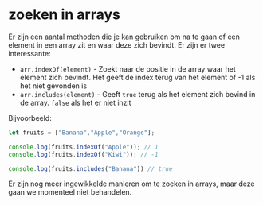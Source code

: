 # zoeken in arrays

Er zijn een aantal methoden die je kan gebruiken om na te gaan of een element in een array zit en waar deze zich bevindt. Er zijn er twee interessante:

* `arr.indexOf(element)` - Zoekt naar de positie in de array waar het element zich bevindt. Het geeft de index terug van het element of -1 als het niet gevonden is
* `arr.includes(element)` - Geeft `true` terug als het element zich bevind in de array. `false` als het er niet inzit

Bijvoorbeeld:

```js
let fruits = ["Banana","Apple","Orange"];

console.log(fruits.indexOf("Apple")); // 1
console.log(fruits.indexOf("Kiwi")); // -1

console.log(fruits.includes("Banana")) // true
```

Er zijn nog meer ingewikkelde manieren om te zoeken in arrays, maar deze gaan we momenteel niet behandelen.
